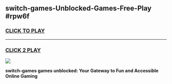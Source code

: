 
## switch-games-Unblocked-Games-Free-Play #rpw6f
<h3>
<a href="https://us.freeplayer.one?title=switch-games&ref=9M">CLICK TO PLAY</a></h3>
<hr>

<h3>
<a href="https://us.freeplayer.one?title=switch-games&ref=9M">CLICK 2 PLAY</a>
  
</h3>

<a href="https://us.freeplayer.one?title=switch-games&ref=9M"><img src="https://clearcache.store/games.png"></a>


**switch-games games unblocked: Your Gateway to Fun and Accessible Online Gaming**
